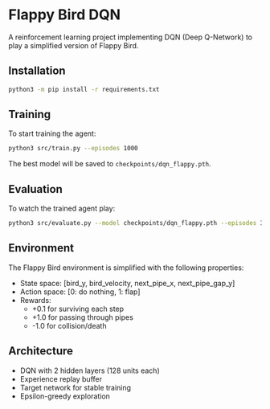 # Flappy Bird DQN

A reinforcement learning project implementing DQN (Deep Q-Network) to play a simplified version of Flappy Bird.

## Installation

```bash
python3 -m pip install -r requirements.txt
```

## Training

To start training the agent:

```bash
python3 src/train.py --episodes 1000
```

The best model will be saved to `checkpoints/dqn_flappy.pth`.

## Evaluation

To watch the trained agent play:

```bash
python3 src/evaluate.py --model checkpoints/dqn_flappy.pth --episodes 3
```

## Environment

The Flappy Bird environment is simplified with the following properties:

- State space: [bird_y, bird_velocity, next_pipe_x, next_pipe_gap_y]
- Action space: [0: do nothing, 1: flap]
- Rewards: 
  - +0.1 for surviving each step
  - +1.0 for passing through pipes
  - -1.0 for collision/death

## Architecture

- DQN with 2 hidden layers (128 units each)
- Experience replay buffer
- Target network for stable training
- Epsilon-greedy exploration
